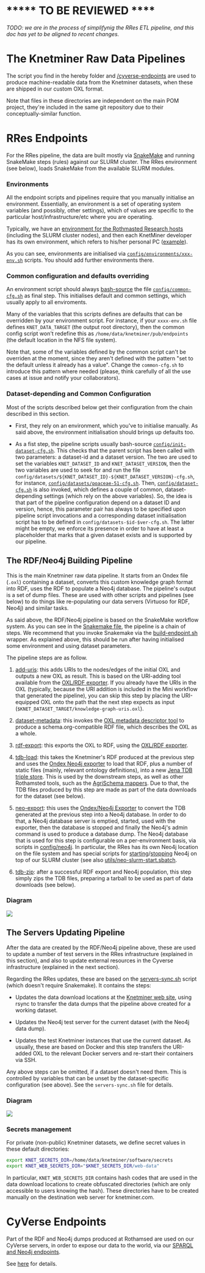 # ***** TO BE REVIEWED ****

*TODO: we are in the process of simplifynig the RRes ETL pipeline, and this doc has yet to be aligned to recent changes.*

# The Knetminer Raw Data Pipelines

The script you find in the hereby folder and [/cyverse-endpoints](../cyverse-endpoints) are used to
produce machine-readable data from the Knetminer datasets, when these are shipped in our custom
OXL format.  

Note that files in these directories are independent on the main POM project, they're included in the same
git repository due to their conceptually-similar function.


# RRes Endpoints 

For the RRes pipeline, the data are built mostly via [SnakeMake][10] and running SnakeMake steps (rules)
against our SLURM cluster. The RRes environment (see below), loads SnakeMake from the available SLURM modules.

[10]: https://snakemake.readthedocs.io/en/stable/getting_started/installation.html

### Environments

All the endpoint scripts and pipelines require that you manually initialise an environment.
Essentially, an environment is a set of operating system variables (and possibly, other settings), 
which of values are specific to the particular host/infrastructure/etc where you are operating.

Typically, we have an [environment for the Rothmasted Research hosts](config/environments/rres-env.sh) 
(including the SLURM cluster nodes), and then each KnetMiner developer has its own environment, which refers to 
his/her personal PC ([example](config/environments/brandizi-env.sh)).

As you can see, environments are initialised via [`config/environments/xxx-env.sh`](config/environments/) scripts.
You should add further environments there.

### Common configuration and defaults overriding  
An environment script should always [bash-source](https://linuxize.com/post/bash-source-command/) the 
file [`config/common-cfg.sh`](config/common-cfg.sh) as final step. This initialises default and common settings, 
which usually apply to all enviroments.  

Many of the variables that this scripts defines are defaults that can be overridden by your environment script.
For instance, if your `xxxx-env.sh` file defines `KNET_DATA_TARGET` (the output root directory), then the common
config script won't redefine this as `/home/data/knetminer/pub/endpoints` (the default location in the NFS file system).  

Note that, some of the variables defined by the common script can't be overriden at the moment, since they aren't defined
with the pattern "set to the default unless it already has a value". Change the `common-cfg.sh` to introduce this pattern
where needed (please, think carefully of all the use cases at issue and notify your collaborators).   

### Dataset-depending and Common Configuration

Most of the scripts described below get their configuration from the chain described in this section. 

* First, they rely on an environment, which you've to initialise manually. As said above, the environment initialisation
  should brings up defaults too.
  
* As a fist step, the pipeline scripts usually bash-source [`config/init-dataset-cfg.sh`](config/init-dataset-cfg.sh).
  This checks that the parent script has been called with two parameters: a dataset-id and a dataset version. 
  The two are used to set the variables `KNET_DATASET_ID` and `KNET_DATASET_VERSION`, then the two variables are used 
  to seek for and run the file `config/datasets/${KNET_DATASET_ID}-${KNET_DATASET_VERSION}-cfg.sh`, for instance, 
  [`config/datasets/poaceae-51-cfg.sh`](config/datasets/poaceae-51-cfg.sh). 
  Then, [`config/dataset-cfg.sh`](config/dataset-cfg.sh) is also invoked, which defines a couple of common, 
  dataset-depending settings (which rely on the above variables). So, the idea is that part of the pipeline configuration
  depend on a dataset ID and version, hence, this parameter pair has always to be specified upon pipeline script 
  invocations and a corresponding dataset initialisation script has to be defined in `config/datasets-$id-$ver-cfg.sh`.
  The latter might be empty, we enforce its presence in order to have at least a placeholder that marks that a given 
  dataset exists and is supported by our pipeline.
  
  
## The RDF/Neo4j Building Pipeline 

This is the main Knetminer raw data pipeline. It starts from an Ondex file (`.oxl`) containing a dataset, converts
this custom knowledge graph format into RDF, uses the RDF to populate a Neo4j database. The pipeline's output is a set
of dump files. These are used with other scripts and pipelines (see below) to do things like re-populating our
data servers (Virtuoso for RDF, Neo4j) and similar tasks.

As said above, the RDF/Neo4j pipeline is based on the SnakeMake workflow system. As you can see in the 
[Snakemake file](build-endpoint.snakefile), the pipeline is a chain of steps. We recommend that you invoke Snakemake
via the [build-endpoint.sh](build-endpoint.sh) wrapper. As explained above, this should be run after having initialised
some environment and using dataset parameters.

The pipeline steps are as follow.

1. [add-uris](endpoint-steps/add-uris.sh): this adds URIs to the nodes/edges of the initial OXL and outputs a new OXL
   as result. This is based on the URI-adding tool available from the [OXL/RDF exporter][15]. If you already have 
   the URIs in the OXL (typically, because the URI addition is included in the Mini workflow that generated the pipeline), 
   you can skip this step by placing the URI-equipped OXL onto the path that the next step expects as input 
   (`$KNET_DATASET_TARGET/knowledge-graph-uris.oxl`). 
1. [dataset-metadata](endpoint-steps/create-dataset-metadata.sh): this invokes the [OXL metadata descriptor tool][15] to produce a schema.org-compatible RDF file, which describes the OXL as a whole.
1. [rdf-export](endpoint-steps/rdf-export.sh): this exports the OXL to RDF, using the [OXL/RDF exporter][15].

1. [tdb-load](endpoint-steps/tdb-load.sh): this takes the Knetminer's RDF produced at the previous step and uses the 
   [Ondex Neo4j exporter][20] to load that RDF, plus a number of static files (mainly, relevant ontology definitions), 
   into a new [Jena TDB triple store][22]. This is used by the downstream steps, as well as other Rothamsted tools, 
   such as the [AgriSchema mappers][24]. Due to that, the TDB files produced by this step are made as part of the 
   data downloads for the dataset (see below).

1. [neo-export](endpoint-steps/neo-export.sh): this uses the [Ondex/Neo4j Exporter][20] to convert the TDB generated at 
	 the previous step into a Neo4j database. In order to do that, a Neo4j database server is emptied, started, used with 
	 the exporter, then the database is stopped and finally the Neo4j's admin command is used to produce a database dump. 
   The Neo4j database that is used for this step is configurable on a per-environment basis, via scripts in 
   [config/neo4j](config/neo4j). In particular, the RRes has its own Neo4j location on the file system
   and has special scripts for [starting](config/neo4j/neo-start.sh)/[stopping](config/neo4j/neo-stop.sh) Neo4j on top 
   of our SLURM cluster (see also [utils/neo-slurm-start.sbatch](utils/neo-slurm-start.sbatch).  

1. [tdb-zip](endpoint-steps/tdb-zip.sh): after a successful RDF export and Neo4j population, this step simply zips 
   the TDB files, preparing a tarball to be used as part of data downloads (see below).
 
[15]: https://github.com/Rothamsted/knetbuilder/blob/master/ondex-knet-builder/modules/rdf-export-2/README.md 
[20]: https://github.com/Rothamsted/knetbuilder/tree/master/ondex-knet-builder/modules/neo4j-export
[22]: https://jena.apache.org/documentation/tdb/
[24]: https://github.com/Rothamsted/agri-schemas

### Diagram

<img src = "doc/rres-snake-pipe.png" />

## The Servers Updating Pipeline

After the data are created by the RDF/Neo4j pipeline above, these are used to update a number of test servers in the
RRes infrastructure (explained in this section), and also to update external resources in the Cyverse infrastructure
(explained in the next section).

Regarding the RRes updates, these are based on the [servers-sync.sh](servers-sync.sh) script (which doesn't require
Snakemake). It contains the steps:

* Updates the data download locations at the [Knetminer web site](https://knetminer.com/downloads/), using rsync to
  transfer the data dumps that the pipeline above created for a working dataset.
   
* Updates the Neo4j test server for the current dataset (with the Neo4j data dump).

* Updates the test Knetminer instances that use the current dataset. As usually, these are based on Docker and this 
  step transfers the URI-added OXL to the relevant Docker servers and re-start their containers via SSH.

Any above steps can be omitted, if a dataset doesn't need them. This is controlled by variables that can be unset
by the dataset-specific configuration (see above). See the `servers-sync.sh` file for details. 

### Diagram

<img src = "doc/server-sync.png" />



### Secrets management

For private (non-public) Knetminer datasets, we define secret values in these default directories:

```bash
export KNET_SECRETS_DIR=/home/data/knetminer/software/secrets
export KNET_WEB_SECRETS_DIR="$KNET_SECRETS_DIR/web-data"
```

In particular, `KNET_WEB_SECRETS_DIR` contains hash codes that are used in the data download locations to create obfuscated
directories (which are only accessible to users knowing the hash). These directories have to be created manually on the
destination web server for knetminer.com.


# CyVerse Endpoints

Part of the RDF and Neo4j dumps produced at Rothamsed are used on our CyVerse servers, in order 
to expose our data to the world, via our [SPARQL and Neo4j endpoints][100].

[100]: https://knetminer.com/data

See [here](../cyverse-endpoints) for details.
